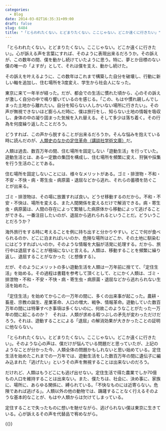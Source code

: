 ```yaml
---
categories:
  - Blog
date: 2014-03-02T16:35:31+09:00
draft: false
slug: 6484
title: "「とらわれたくない。とどまりたくない。ここじゃない。どこか遠くに行きたい」"
---
```


「とらわれたくない。とどまりたくない。ここじゃない。どこか遠くに行きたい」。心が訴える声を言葉にすれば、そのように表現出来るだろうか。その訴えが、この数年の間、僕を動かし続けていたように思う。特に、夢とか目標のない僕の唯一の「よすが」として、それは僕を支え、動かし続けた。

その訴えを叶えるように、この数年はこれまで構築した自分を破壊し、行動に新しい軸を追加し、住む場所を3度変え、学生から社会人になった。

東京に来て一年半が経った。だが、都会での生活に慣れた頃から、心のその訴えが激しく自分の中で鳴り響いているのを感じる。「この、もはや慣れ親しんでしまった土地から離れたい。自分を知らない人しかいない場所に行きたい」。その声が無視できないほど膨らんだ時に、僕は旅行をし、知らない土地の情報を吸収し、身体の中の凝り固まった気候を入れ替える。そして多少は落ち着く。その行為を何度繰り返したことだろう。

どうすれば、この声から脱することが出来るだろうか。そんな悩みを抱えている時に読んだのが、[人類史のなかの定住革命（講談社学術文庫）](http://www.amazon.co.jp/exec/obidos/ASIN/4061598082/rakuishi-22/ref=nosim/)だ。

人類は過去、数百万年の間、住む場所を固定しない「遊動生活」を行っていた。遊動生活とは、ある一定数の集団を構成し、住む場所を頻繁に変え、狩猟や採集を行う生活のことである。

住む場所を固定しないことには、様々なメリットがある。ゴミ・排泄物・不和・不安・不快・病・寄生虫・病原菌・退屈などから逃れ、それらの蓄積を防ぐことが出来る。

ゴミ・排泄物は、その場に放置すれば良い。どうせ移動するのだから。不和・不安・不快は、場所を変える、また人間関係を変えるだけで解消できる。病・寄生虫・病原菌は、人間の存在によって繁殖した病原体から移動によって逃げることができる。一番注目したいのが、退屈から逃れられるということだ。どういうことだろうか？

海外旅行をする時に考えることを例に持ち出すと分かりやすい。どこで何が食べられるのか、どこに泊まればいいのか、危険な場所はどこか、その土地に馴染むにはどうすればいいのか。そのような情報を大脳が活発に処理する。だから、旅行中は退屈することが極端にないと言える。人類は、移動することを頻繁に繰り返し、退屈することがなかった（と想像する）。

だが、そのようにメリットの多い遊動生活を人類は一万年前に捨てて、「定住生活」を始める。その過程は書籍を参考して頂くとして、とにかく人類は、ゴミ・排泄物・不和・不安・不快・病・寄生虫・病原菌・退屈などから逃れられない生活を始めた。

「定住生活」を始めてからこの一万年の間に、多くの出来事が起こった。農耕・畜産、宗教の誕生、産業革命、人口の増大、戦争、情報革命。遊動していた数百万年の間には特筆すべき事項は多くないのに、何故このようなことがたった一万年の間に起こるのか？　それは、人類が求める暇つぶしの矛先が変わっただけだろう。それは、遊動することによる「退屈」の解消効果が大きかったことの証明に他ならない。

「とらわれたくない。とどまりたくない。ここじゃない。どこか遠くに行きたい」。そのような心の声は、僕だけが悩んでいる問題だと思っていたが、上記のようなことが分かった今、人類全体の問題かもしれないと思い始めている。定住生活を始めたこれまでの一万年では、遊動生活をした数百万年の間に遺伝子に編み込まれた「逃げたい」というその声を無視することは出来ないのだろう。

だけれど、人類はもうどこにも逃げ出せない。定住生活で得た農業でしか70億もの人口を維持することは出来ない。また、僕たちは、社会に、決め事に、家族に、場所に、あらゆる関係に、縛られている。「不快なものには近寄らない。危険であれば逃げる」。人類以外の他の動物では、躊躇することなく行えるそのような基本的なことが、もはや人類からは欠けてしまっている。

定住することで失ったものに想いを馳せながら、逃げられない僕は東京に生きている。心が訴えるその声を代替品で宥めながら。

{{<amazon id="4061598082" title="人類史のなかの定住革命 (講談社学術文庫)" src="http://ecx.images-amazon.com/images/I/51n5WFuuUGL._SL160_.jpg">}}
